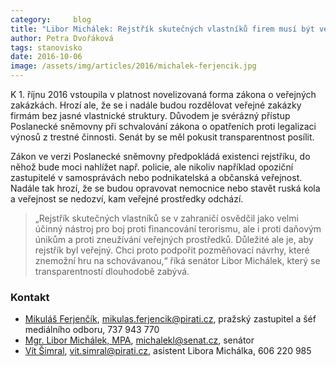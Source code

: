 ```yaml
---
category:     blog
title: "Libor Michálek: Rejstřík skutečných vlastníků firem musí být veřejný"
author: Petra Dvořáková
tags: stanovisko
date: 2016-10-06
image: /assets/img/articles/2016/michalek-ferjencik.jpg
---
```


K 1. říjnu 2016 vstoupila v platnost novelizovaná forma zákona o veřejných zakázkách. Hrozí ale, že se i nadále budou rozdělovat veřejné zakázky firmám bez jasné vlastnické struktury. Důvodem je svérázný přístup Poslanecké sněmovny při schvalování zákona o opatřeních proti legalizaci výnosů z trestné činnosti. Senát by se měl pokusit transparentnost posílit.

Zákon ve verzi Poslanecké sněmovny předpokládá existenci rejstříku, do něhož bude moci nahlížet např. policie, ale nikoliv například opoziční zastupitelé v samosprávách nebo podnikatelská a občanská veřejnost. Nadále tak hrozí, že se budou opravovat nemocnice nebo stavět ruská kola a veřejnost se nedozví, kam veřejné prostředky odchází.

> „Rejstřík skutečných vlastníků se v zahraničí osvědčil jako velmi účinný nástroj pro boj proti financování terorismu, ale i proti daňovým únikům a proti zneužívání veřejných prostředků. Důležité ale je, aby rejstřík byl veřejný. Chci proto podpořit pozměňovací návrhy, které znemožní hru na schovávanou,“ říká senátor Libor Michálek, který se transparentností dlouhodobě zabývá.

### Kontakt

* [Mikuláš Ferjenčík](https://www.pirati.cz/lide/mikulas_ferjencik), [mikulas.ferjencik@pirati.cz](mailto:mikulas.ferjencik@pirati.cz), pražský zastupitel a šéf mediálního odboru, 737 943 770
* [Mgr. Libor Michálek, MPA](https://www.pirati.cz/lide/libor_michalek), [michalekl@senat.cz](mailto:michalekl@senat.cz), senátor
* [Vít Šimral](https://www.pirati.cz/lide/vit_simral), [vit.simral@pirati.cz](mailto:vit.simral@pirati.cz), asistent Libora Michálka, 606 220 985
